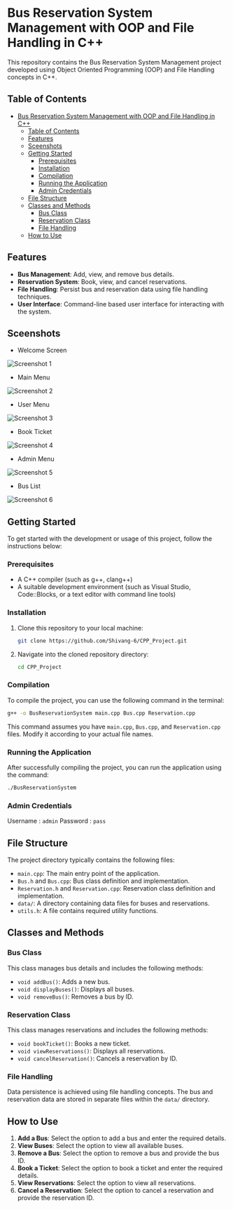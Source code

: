 # Bus Reservation System Management with OOP and File Handling in C++

This repository contains the Bus Reservation System Management project developed using Object Oriented Programming (OOP) and File Handling concepts in C++.

## Table of Contents

- [Bus Reservation System Management with OOP and File Handling in C++](#bus-reservation-system-management-with-oop-and-file-handling-in-c)
  - [Table of Contents](#table-of-contents)
  - [Features](#features)
  - [Sceenshots](#sceenshots)
  - [Getting Started](#getting-started)
    - [Prerequisites](#prerequisites)
    - [Installation](#installation)
    - [Compilation](#compilation)
    - [Running the Application](#running-the-application)
    - [Admin Credentials](#admin-credentials)
  - [File Structure](#file-structure)
  - [Classes and Methods](#classes-and-methods)
    - [Bus Class](#bus-class)
    - [Reservation Class](#reservation-class)
    - [File Handling](#file-handling)
  - [How to Use](#how-to-use)


## Features

- **Bus Management**: Add, view, and remove bus details.
- **Reservation System**: Book, view, and cancel reservations.
- **File Handling**: Persist bus and reservation data using file handling techniques.
- **User Interface**: Command-line based user interface for interacting with the system.

## Sceenshots

- Welcome Screen

![Screenshot 1](screenshots/1.png "Welcome Screen")

- Main Menu

![Screenshot 2](screenshots/2.png "Main Menu")

- User Menu

![Screenshot 3](screenshots/3.png "User Menu")

- Book Ticket

![Screenshot 4](screenshots/4.png "Book Ticket")

- Admin Menu

![Screenshot 5](screenshots/5.png "Admin Menu")

- Bus List

![Screenshot 6](screenshots/6.png "Bus List")

## Getting Started

To get started with the development or usage of this project, follow the instructions below:

### Prerequisites

- A C++ compiler (such as g++, clang++)
- A suitable development environment (such as Visual Studio, Code::Blocks, or a text editor with command line tools)

### Installation

1. Clone this repository to your local machine:

    ```bash
    git clone https://github.com/Shivang-6/CPP_Project.git
    ```

2. Navigate into the cloned repository directory:

    ```bash
    cd CPP_Project
    ```

### Compilation

To compile the project, you can use the following command in the terminal:

```bash
g++ -o BusReservationSystem main.cpp Bus.cpp Reservation.cpp
```

This command assumes you have `main.cpp`, `Bus.cpp`, and `Reservation.cpp` files. Modify it according to your actual file names.

### Running the Application

After successfully compiling the project, you can run the application using the command:

```bash
./BusReservationSystem
```

### Admin Credentials

Username : `admin`
Password : `pass`

## File Structure

The project directory typically contains the following files:

- `main.cpp`: The main entry point of the application.
- `Bus.h` and `Bus.cpp`: Bus class definition and implementation.
- `Reservation.h` and `Reservation.cpp`: Reservation class definition and implementation.
- `data/`: A directory containing data files for buses and reservations.
- `utils.h`: A file contains required utility functions.

## Classes and Methods

### Bus Class

This class manages bus details and includes the following methods:

- `void addBus()`: Adds a new bus.
- `void displayBuses()`: Displays all buses.
- `void removeBus()`: Removes a bus by ID.

### Reservation Class

This class manages reservations and includes the following methods:

- `void bookTicket()`: Books a new ticket.
- `void viewReservations()`: Displays all reservations.
- `void cancelReservation()`: Cancels a reservation by ID.

### File Handling

Data persistence is achieved using file handling concepts. The bus and reservation data are stored in separate files within the `data/` directory.

## How to Use

1. **Add a Bus**: Select the option to add a bus and enter the required details.
2. **View Buses**: Select the option to view all available buses.
3. **Remove a Bus**: Select the option to remove a bus and provide the bus ID.
4. **Book a Ticket**: Select the option to book a ticket and enter the required details.
5. **View Reservations**: Select the option to view all reservations.
6. **Cancel a Reservation**: Select the option to cancel a reservation and provide the reservation ID.

